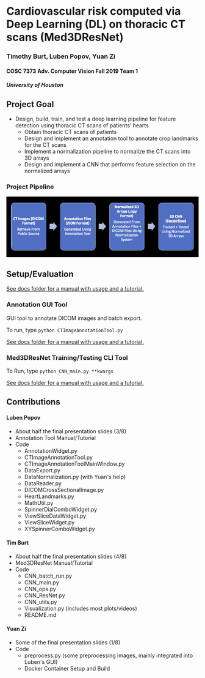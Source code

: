 # Cardiovascular risk computed via Deep Learning (DL) on thoracic CT scans (Med3DResNet)

### Timothy Burt, Luben Popov, Yuan Zi
#### COSC 7373 Adv. Computer Vision Fall 2019 Team 1
##### University of Houston

## Project Goal
+ Design, build, train, and test a deep learning pipeline for feature detection using thoracic CT scans of patients’ hearts
  + Obtain thoracic CT scans of patients
  + Design and implement an annotation tool to annotate crop landmarks for the CT scans
  + Implement a normalization pipeline to normalize the CT scans into 3D arrays
  + Design and implement a CNN that performs feature selection on the normalized arrays
 
### Project Pipeline
![image](ACVProject/images/project_pipeline.png)

## Setup/Evaluation
[See docs folder for a manual with usage and a tutorial.](ACVProject/documentation/SetupTutorial.pdf)

### Annotation GUI Tool
GUI tool to annotate DICOM images and batch export.

To run, type `python CTImageAnnotationTool.py`

[See docs folder for a manual with usage and a tutorial.](ACVProject/documentation/CTImageAnnotationToolManual.pdf)

### Med3DResNet Training/Testing CLI Tool
To Run, type `python CNN_main.py **kwargs`

[See docs folder for a manual with usage and a tutorial.](ACVProject/documentation/Med3DResNetManual.pdf)

## Contributions

#### Luben Popov
* About half the final presentation slides (3/8)
* Annotation Tool Manual/Tutorial
* Code
  * AnnotationWidget.py
  * CTImageAnnotationTool.py
  * CTImageAnnotationToolMainWindow.py
  * DataExport.py
  * DataNormalization.py (with Yuan's help)
  * DataReader.py
  * DICOMCrossSectionalImage.py
  * HeartLandmarks.py
  * MathUtil.py
  * SpinnerDialComboWidget.py
  * ViewSliceDataWidget.py
  * ViewSliceWidget.py
  * XYSpinnerComboWidget.py
  
#### Tim Burt
* About half the final presentation slides (4/8)
* Med3DResNet Manual/Tutorial
* Code
    * CNN_batch_run.py
    * CNN_main.py
    * CNN_ops.py
    * CNN_ResNet.py
    * CNN_utils.py
    * Visualization.py (includes most plots/videos)
    * README.md
    
#### Yuan Zi
* Some of the final presentation slides (1/8)
* Code
  * preprocess.py (some preprocessing images, mainly integrated into Luben's GUI)
  * Docker Container Setup and Build
  
  



